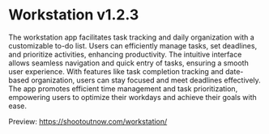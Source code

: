 # Workstation v1.2.3

The workstation app facilitates task tracking and daily organization with a customizable to-do list. Users can efficiently manage tasks, set deadlines, and prioritize activities, enhancing productivity. The intuitive interface allows seamless navigation and quick entry of tasks, ensuring a smooth user experience. With features like task completion tracking and date-based organization, users can stay focused and meet deadlines effectively. The app promotes efficient time management and task prioritization, empowering users to optimize their workdays and achieve their goals with ease.

Preview: https://shootoutnow.com/workstation/
